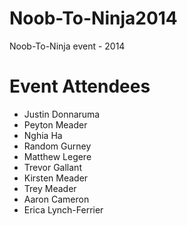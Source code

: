Noob-To-Ninja2014
=================

Noob-To-Ninja event - 2014


Event Attendees
================
- Justin Donnaruma 
- Peyton Meader
- Nghia Ha
- Random Gurney
- Matthew Legere
- Trevor Gallant
- Kirsten Meader
- Trey Meader
- Aaron Cameron
- Erica Lynch-Ferrier
